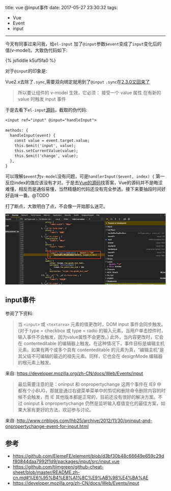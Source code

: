 title: vue @input事件
date: 2017-05-27 23:30:32
tags:
- Vue
- Event
- input
---

今天有同事过来问我，给`el-input` 加了`@input`参数`$event`变成了`input`变化后的值(v-model)。大致伪代码如下:

{% jsfiddle k5uf5fa0  %}

对于`@input`的印象是:

Vue2.x去除了`.sync`,需要双向绑定就用到了`@input` `.sync`在[2.3.0又回来了](https://github.com/vuejs/vue/releases/tag/v2.3.0)

>所以要让组件的 v-model 生效，它必须：
接受一个 value 属性
在有新的 value 时触发 input 事件

于是去看下`el-input`[源码](https://github.com/ElemeFE/element/blob/d3bf30b48c66649e659c29df80844daa7992f1d9/packages/input/src/input.vue#L35-L49)，截取的伪代码:

```
<input ref="input" @input="handleInput">

methods: {
  handleInput(event) {
    const value = event.target.value;
    this.$emit('input', value);
    this.setCurrentValue(value);
    this.$emit('change', value);
  },
}
```

可以理解`$event`为`v-model`没有问题，可是`handlerInput($event, index) {` 第一反应index的值应该没有才对。于是去[Vue的源码](https://github.com/vuejs/vue/blob/dev/dist/vue.js)找答案，Vue的源码并不是晦涩难懂，相反而是通俗易懂，当然精髓的代码还没有完全参透。接下来要抽段时间好好品味一番。@TODO

打了断点，大致明白了点，不会像一开始那么迷茫。

![](/images/vue/@input1.jpeg)

## input事件 ##

参阅了下资料:

>当 `<input>` 或 `<textarea>` 元素的值更改时，DOM input 事件会同步触发。(对于 type = checkbox 或 type = radio 的输入元素，当用户单击控件时，输入事件不会触发，因为value属性不会更改。) 此外，当内容更改时，它会在 contenteditable 的编辑器上触发。在这种情况下，事件目标是编辑主机元素。如果有两个或多个具有 contenteditable 的元素为真，“编辑主机”是其父级不可编辑的最近的祖先元素。同样，它也会在  designMode 编辑器的根元素上触发。

来自: https://developer.mozilla.org/zh-CN/docs/Web/Events/input

> 最后需要注意的是：oninput 和 onpropertychange 这两个事件在 IE9 中都有个小BUG，那就是通过右键菜单菜单中的剪切和删除命令删除内容的时候不会触发，而 IE 其他版本都是正常的，目前还没有很好的解决方案。不过 oninput & onpropertychange 仍然是监听输入框值变化的最佳方案，如果大家有更好的方法，欢迎参与讨论。

来自: http://www.cnblogs.com/lhb25/archive/2012/11/30/oninput-and-onpropertychange-event-for-input.html

## 参考 ##
- https://github.com/ElemeFE/element/blob/d3bf30b48c66649e659c29df80844daa7992f1d9/packages/input/src/input.vue
- https://github.com/tiimgreen/github-cheat-sheet/blob/master/README.zh-cn.md#%E6%95%B4%E8%A1%8C%E9%AB%98%E4%BA%AE
- https://developer.mozilla.org/zh-CN/docs/Web/Events/input
